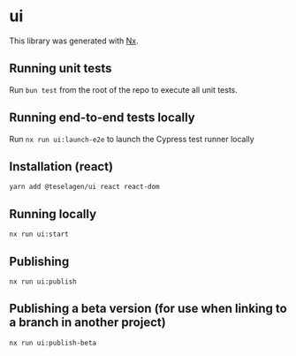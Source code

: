 # ui

This library was generated with [Nx](https://nx.dev).

## Running unit tests

Run `bun test` from the root of the repo to execute all unit tests.

## Running end-to-end tests locally

Run `nx run ui:launch-e2e` to launch the Cypress test runner locally

## Installation (react)

```
yarn add @teselagen/ui react react-dom
```

## Running locally

```
nx run ui:start
```

## Publishing

```
nx run ui:publish
```

## Publishing a beta version (for use when linking to a branch in another project)

```
nx run ui:publish-beta
```
